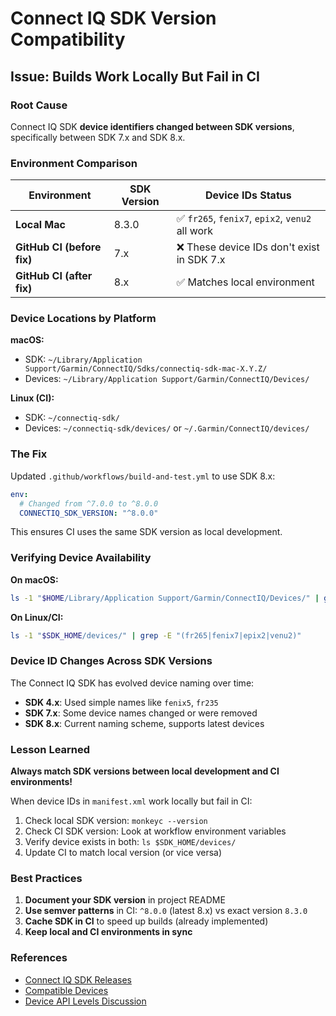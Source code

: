 # Connect IQ SDK Version Compatibility

## Issue: Builds Work Locally But Fail in CI

### Root Cause

Connect IQ SDK **device identifiers changed between SDK versions**, specifically between SDK 7.x and SDK 8.x.

### Environment Comparison

| Environment | SDK Version | Device IDs Status |
|-------------|-------------|-------------------|
| **Local Mac** | 8.3.0 | ✅ `fr265`, `fenix7`, `epix2`, `venu2` all work |
| **GitHub CI (before fix)** | 7.x | ❌ These device IDs don't exist in SDK 7.x |
| **GitHub CI (after fix)** | 8.x | ✅ Matches local environment |

### Device Locations by Platform

**macOS:**
- SDK: `~/Library/Application Support/Garmin/ConnectIQ/Sdks/connectiq-sdk-mac-X.Y.Z/`
- Devices: `~/Library/Application Support/Garmin/ConnectIQ/Devices/`

**Linux (CI):**
- SDK: `~/connectiq-sdk/`
- Devices: `~/connectiq-sdk/devices/` or `~/.Garmin/ConnectIQ/devices/`

### The Fix

Updated `.github/workflows/build-and-test.yml` to use SDK 8.x:

```yaml
env:
  # Changed from ^7.0.0 to ^8.0.0
  CONNECTIQ_SDK_VERSION: "^8.0.0"
```

This ensures CI uses the same SDK version as local development.

### Verifying Device Availability

**On macOS:**
```bash
ls -1 "$HOME/Library/Application Support/Garmin/ConnectIQ/Devices/" | grep -E "(fr265|fenix7|epix2|venu2)"
```

**On Linux/CI:**
```bash
ls -1 "$SDK_HOME/devices/" | grep -E "(fr265|fenix7|epix2|venu2)"
```

### Device ID Changes Across SDK Versions

The Connect IQ SDK has evolved device naming over time:

- **SDK 4.x**: Used simple names like `fenix5`, `fr235`
- **SDK 7.x**: Some device names changed or were removed
- **SDK 8.x**: Current naming scheme, supports latest devices

### Lesson Learned

**Always match SDK versions between local development and CI environments!**

When device IDs in `manifest.xml` work locally but fail in CI:
1. Check local SDK version: `monkeyc --version`
2. Check CI SDK version: Look at workflow environment variables
3. Verify device exists in both: `ls $SDK_HOME/devices/`
4. Update CI to match local version (or vice versa)

### Best Practices

1. **Document your SDK version** in project README
2. **Use semver patterns** in CI: `^8.0.0` (latest 8.x) vs exact version `8.3.0`
3. **Cache SDK in CI** to speed up builds (already implemented)
4. **Keep local and CI environments in sync**

### References

- [Connect IQ SDK Releases](https://developer.garmin.com/connect-iq/sdk/)
- [Compatible Devices](https://developer.garmin.com/connect-iq/compatible-devices/)
- [Device API Levels Discussion](https://forums.garmin.com/developer/connect-iq/f/discussion/354168/device-api-levels)
